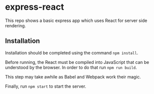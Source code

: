 # express-react

This repo shows a basic express app which uses React for server side rendering.

## Installation

Installation should be completed using the command `npm install`.

Before running, the React must be compiled into JavaScript that can be understood by the browser. In order to do that run `npm run build`.

This step may take awhile as Babel and Webpack work their magic.

Finally, run `npm start` to start the server.
